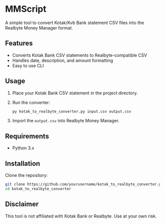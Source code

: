# MMScript

A simple tool to convert Kotak/Kvb Bank statement CSV files into the Realbyte Money Manager format.

## Features

- Converts Kotak Bank CSV statements to Realbyte-compatible CSV
- Handles date, description, and amount formatting
- Easy to use CLI

## Usage

1. Place your Kotak Bank CSV statement in the project directory.
2. Run the converter:

    ```bash
    py kotak_to_realbyte_converter.py input.csv output.csv
    ```

3. Import the `output.csv` into Realbyte Money Manager.

## Requirements

- Python 3.x

## Installation

Clone the repository:

```bash
git clone https://github.com/yourusername/kotak_to_realbyte_converter.git
cd kotak_to_realbyte_converter
```

## Disclaimer

This tool is not affiliated with Kotak Bank or Realbyte. Use at your own risk.